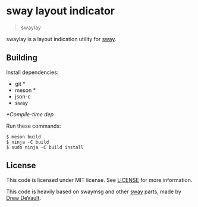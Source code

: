 # sway layout indicator
> swaylay

swaylay is a layout indication utility for
[sway](https://github.com/swaywm/sway).

## Building

Install dependencies:

* git \*
* meson \*
* json-c
* sway

_\*Compile-time dep_

Run these commands:

```shell
$ meson build
$ ninja -C build
$ sudo ninja -C build install
```

## License

This code is licensed under MIT license.
See [LICENSE](LICENSE) for more information.

This code is heavily based on swaymsg and other [sway](https://swaywm.org/)
parts, made by [Drew DeVault](https://drewdevault.com/).

